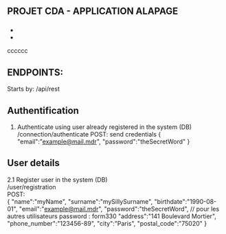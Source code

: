 ## PROJET CDA - APPLICATION ALAPAGE 

### 
- 
- 
cccccc

## ENDPOINTS:
Starts by: /api/rest
## Authentification
1. Authenticate using user already registered in the system (DB)
/connection/authenticate
POST: send credentials
{
"email":"example@mail.mdr",
"password":"theSecretWord"
}
## User details
2.1 Register user in the system (DB)\
/user/registration\
POST:\
{
"name":"myName",
"surname":"mySillySurname",
"birthdate":"1990-08-01",
"email":"example@mail.mdr",
"password":"theSecretWord", // pour les autres utilisateurs password : form330
"address":"141 Boulevard Mortier",
"phone_number":"123456-89",
"city":"Paris",
"postal_code":"75020"
}